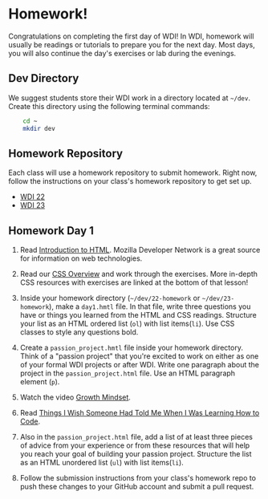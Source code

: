 # Homework!

Congratulations on completing the first day of WDI!  In WDI, homework will usually be readings or tutorials to prepare you for the next day. Most days, you will also continue the day's exercises or lab during the evenings. 

## Dev Directory

We suggest students store their WDI work in a directory located at `~/dev`. Create this directory using the following terminal commands:

```bash
	cd ~
	mkdir dev
```

## Homework Repository

Each class will use a homework repository to submit homework. Right now, follow the instructions on your class's homework repository to get set up.  

* <a href="https://github.com/sf-wdi-22-23/22-homework" target="_blank">WDI 22</a>
* <a href="https://github.com/sf-wdi-22-23/23-homework" target="_blank">WDI 23</a>

## Homework Day 1

1. Read [Introduction to HTML](https://developer.mozilla.org/en-US/docs/Web/Guide/HTML/Introduction). Mozilla Developer Network is a great source for information on web technologies.

1. Read our [CSS Overview](./css-overview.md) and work through the exercises. More in-depth CSS resources with exercises are linked at the bottom of that lesson! 

1. Inside your homework directory (`~/dev/22-homework` or `~/dev/23-homework`), make a `day1.hmtl` file. In that file, write three questions you have or things you learned from the HTML and CSS readings.  Structure your list as an HTML ordered list (`ol`) with list items(`li`).  Use CSS classes to style any questions bold. 

1.  Create a `passion_project.hmtl` file inside your homework directory.  Think of a "passion project" that you're excited to work on either as one of your formal WDI projects or after WDI. Write one paragraph about the project in the `passion_project.html` file. Use an HTML paragraph element (`p`).

1. Watch the video [Growth Mindset](https://www.youtube.com/watch?v=pN34FNbOKXc).

1. Read [Things I Wish Someone Had Told Me When I Was Learning How to Code](https://medium.com/@cecilycarver/things-i-wish-someone-had-told-me-when-i-was-learning-how-to-code-565fc9dcb329).

1. Also in the `passion_project.html` file, add a list of at least three pieces of advice from your experience or from these resources that will help you reach your goal of building your passion project. Structure the list as an HTML unordered list (`ul`) with list items(`li`).

1. Follow the submission instructions from your class's homework repo to push these changes to your GitHub account and submit a pull request. 

